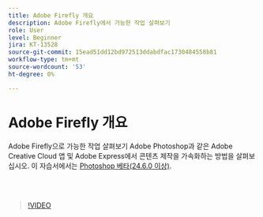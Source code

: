 ```yaml
---
title: Adobe Firefly 개요
description: Adobe Firefly에서 가능한 작업 살펴보기
role: User
level: Beginner
jira: KT-13528
source-git-commit: 15ead51dd12bd972513ddabdfac1730484558b81
workflow-type: tm+mt
source-wordcount: '53'
ht-degree: 0%

---
```


# Adobe Firefly 개요

Adobe Firefly으로 가능한 작업 살펴보기 Adobe Photoshop과 같은 Adobe Creative Cloud 앱 및 Adobe Express에서 콘텐츠 제작을 가속화하는 방법을 살펴보십시오. 이 자습서에서는 [Photoshop 베타(24.6.0 이상)](https://helpx.adobe.com/x-productkb/global/creative-cloud-beta.html).

<br> 

>[!VIDEO](https://video.tv.adobe.com/v/3420929?quality=12&learn=on&hidetitle=true)
